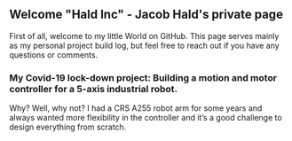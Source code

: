 ## Welcome "Hald Inc" - Jacob Hald's private page

First of all, welcome to my little World on GitHub. This page serves mainly as my personal project build log, but feel free to reach out if you have any questions or comments.

### My Covid-19 lock-down project:  Building a motion and motor controller for a 5-axis industrial robot. 

Why?  Well, why not?  I had a CRS A255 robot arm for some years and always wanted more flexibility in the controller and it’s a good challenge to design everything from scratch.




